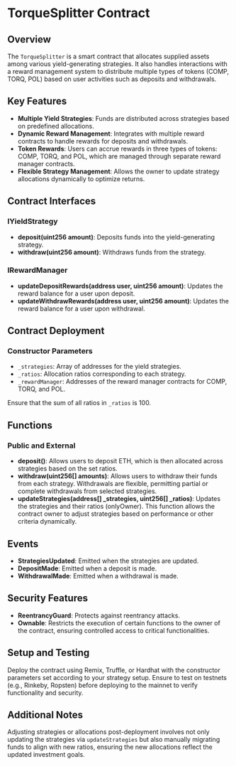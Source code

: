 # TorqueSplitter Contract

## Overview

The `TorqueSplitter` is a smart contract that allocates supplied assets among various yield-generating strategies. It also handles interactions with a reward management system to distribute multiple types of tokens (COMP, TORQ, POL) based on user activities such as deposits and withdrawals.

## Key Features

- **Multiple Yield Strategies**: Funds are distributed across strategies based on predefined allocations.
- **Dynamic Reward Management**: Integrates with multiple reward contracts to handle rewards for deposits and withdrawals.
- **Token Rewards**: Users can accrue rewards in three types of tokens: COMP, TORQ, and POL, which are managed through separate reward manager contracts.
- **Flexible Strategy Management**: Allows the owner to update strategy allocations dynamically to optimize returns.

## Contract Interfaces

### IYieldStrategy

- **deposit(uint256 amount)**: Deposits funds into the yield-generating strategy.
- **withdraw(uint256 amount)**: Withdraws funds from the strategy.

### IRewardManager

- **updateDepositRewards(address user, uint256 amount)**: Updates the reward balance for a user upon deposit.
- **updateWithdrawRewards(address user, uint256 amount)**: Updates the reward balance for a user upon withdrawal.

## Contract Deployment

### Constructor Parameters

- `_strategies`: Array of addresses for the yield strategies.
- `_ratios`: Allocation ratios corresponding to each strategy.
- `_rewardManager`: Addresses of the reward manager contracts for COMP, TORQ, and POL.

Ensure that the sum of all ratios in `_ratios` is 100.

## Functions

### Public and External

- **deposit()**: Allows users to deposit ETH, which is then allocated across strategies based on the set ratios.
- **withdraw(uint256[] amounts)**: Allows users to withdraw their funds from each strategy. Withdrawals are flexible, permitting partial or complete withdrawals from selected strategies.
- **updateStrategies(address[] _strategies, uint256[] _ratios)**: Updates the strategies and their ratios (onlyOwner). This function allows the contract owner to adjust strategies based on performance or other criteria dynamically.

## Events

- **StrategiesUpdated**: Emitted when the strategies are updated.
- **DepositMade**: Emitted when a deposit is made.
- **WithdrawalMade**: Emitted when a withdrawal is made.

## Security Features

- **ReentrancyGuard**: Protects against reentrancy attacks.
- **Ownable**: Restricts the execution of certain functions to the owner of the contract, ensuring controlled access to critical functionalities.

## Setup and Testing

Deploy the contract using Remix, Truffle, or Hardhat with the constructor parameters set according to your strategy setup. Ensure to test on testnets (e.g., Rinkeby, Ropsten) before deploying to the mainnet to verify functionality and security.

## Additional Notes

Adjusting strategies or allocations post-deployment involves not only updating the strategies via `updateStrategies` but also manually migrating funds to align with new ratios, ensuring the new allocations reflect the updated investment goals.